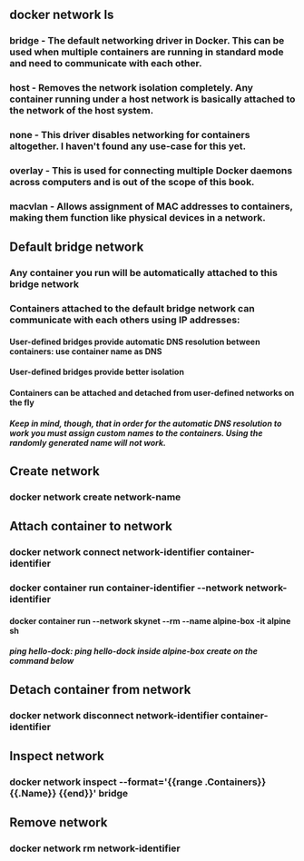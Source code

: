 ## docker network ls

### bridge - The default networking driver in Docker. This can be used when multiple containers are running in standard mode and need to communicate with each other.

### host - Removes the network isolation completely. Any container running under a host network is basically attached to the network of the host system.

### none - This driver disables networking for containers altogether. I haven't found any use-case for this yet.

### overlay - This is used for connecting multiple Docker daemons across computers and is out of the scope of this book.

### macvlan - Allows assignment of MAC addresses to containers, making them function like physical devices in a network.

## Default bridge network
### Any container you run will be automatically attached to this bridge network
### Containers attached to the default bridge network can communicate with each others using IP addresses:
#### User-defined bridges provide automatic DNS resolution between containers: use container name as DNS
#### User-defined bridges provide better isolation
#### Containers can be attached and detached from user-defined networks on the fly
##### Keep in mind, though, that in order for the automatic DNS resolution to work you must assign custom names to the containers. Using the randomly generated name will not work.

## Create network
### docker network create network-name
## Attach container to network
### docker network connect network-identifier container-identifier
### docker container run container-identifier --network network-identifier

#### docker container run --network skynet --rm --name alpine-box -it alpine sh
##### ping hello-dock: ping hello-dock inside alpine-box create on the command below

## Detach container from network
### docker network disconnect network-identifier container-identifier

## Inspect network 
### docker network inspect --format='{{range .Containers}} {{.Name}} {{end}}' bridge

## Remove network
### docker network rm network-identifier